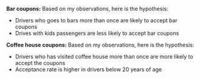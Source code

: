 **Bar coupons:**
Based on my observations, here is the hypothesis:
- Drivers who goes to bars more than once are likely to accept bar coupons
- Drives with kids passengers are less likely to accept bar coupons

**Coffee house coupons:**
Based on my observations, here is the hypothesis:
- Drivers who has visited coffee house more than once are more likely to accept the coupons
- Acceptance rate is higher in drivers below 20 years of age
